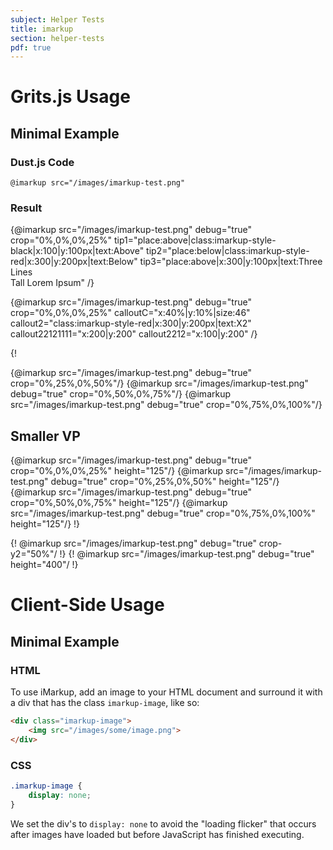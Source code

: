 ```yaml
---
subject: Helper Tests
title: imarkup
section: helper-tests
pdf: true
---  
```


# Grits.js Usage

## Minimal Example

### Dust.js Code

```
@imarkup src="/images/imarkup-test.png"
```

### Result 

{@imarkup 
	src="/images/imarkup-test.png" 
	debug="true"
	crop="0%,0%,0%,25%"
	tip1="place:above|class:imarkup-style-black|x:100|y:100px|text:Above"
	tip2="place:below|class:imarkup-style-red|x:300|y:200px|text:Below"
	tip3="place:above|x:300|y:100px|text:Three<br>Lines<br>Tall Lorem Ipsum"
/}

{@imarkup 
	src="/images/imarkup-test.png" 
	debug="true" 
	crop="0%,0%,0%,25%"
	calloutC="x:40%|y:10%|size:46"
	callout2="class:imarkup-style-red|x:300|y:200px|text:X2"
	callout22121111="x:200|y:200"
	callout2212="x:100|y:200"
/}

{!



{@imarkup src="/images/imarkup-test.png" debug="true" crop="0%,25%,0%,50%"/}
{@imarkup src="/images/imarkup-test.png" debug="true" crop="0%,50%,0%,75%"/}
{@imarkup src="/images/imarkup-test.png" debug="true" crop="0%,75%,0%,100%"/}

## Smaller VP    

{@imarkup src="/images/imarkup-test.png" debug="true" crop="0%,0%,0%,25%" height="125"/}
{@imarkup src="/images/imarkup-test.png" debug="true" crop="0%,25%,0%,50%" height="125"/}
{@imarkup src="/images/imarkup-test.png" debug="true" crop="0%,50%,0%,75%" height="125"/}
{@imarkup src="/images/imarkup-test.png" debug="true" crop="0%,75%,0%,100%" height="125"/}
!}

{! @imarkup src="/images/imarkup-test.png" debug="true" crop-y2="50%"/ !}
{! @imarkup src="/images/imarkup-test.png" debug="true" height="400"/ !}

# Client-Side Usage

## Minimal Example

### HTML

To use iMarkup, add an image to your HTML document and surround it with a div
that has the class `imarkup-image`, like so:

```html
<div class="imarkup-image">
	<img src="/images/some/image.png">
</div>
```

### CSS

```css
.imarkup-image {
	display: none;
}
```

We set the div's to `display: none` to avoid the "loading flicker" that occurs
after images have loaded but before JavaScript has finished executing.



